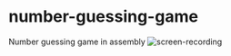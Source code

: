 # number-guessing-game
Number guessing game in assembly
![screen-recording](https://github.com/TheShubhendra/number-guessing-game/assets/37535104/41ee4761-1344-4e5c-9180-a26219ff18ea)
